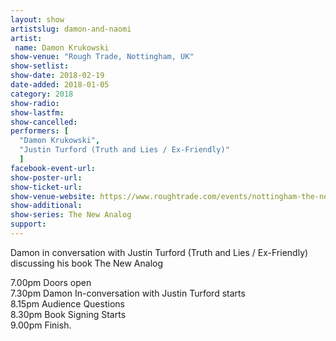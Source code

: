 ```yaml
---
layout: show
artistslug: damon-and-naomi
artist:
 name: Damon Krukowski
show-venue: "Rough Trade, Nottingham, UK"
show-setlist:
show-date: 2018-02-19
date-added: 2018-01-05
category: 2018
show-radio: 
show-lastfm: 
show-cancelled: 
performers: [
  "Damon Krukowski",
  "Justin Turford (Truth and Lies / Ex-Friendly)"
  ]
facebook-event-url: 
show-poster-url: 
show-ticket-url: 
show-venue-website: https://www.roughtrade.com/events/nottingham-the-new-analog-damon-krukowski-in-conversation-with-justin-turford
show-additional:
show-series: The New Analog
support:
---
```

Damon in conversation with Justin Turford (Truth and Lies / Ex-Friendly) discussing his book The New Analog

7.00pm Doors open  
7.30pm Damon In-conversation with Justin Turford starts  
8.15pm Audience Questions  
8.30pm Book Signing Starts  
9.00pm Finish.  

